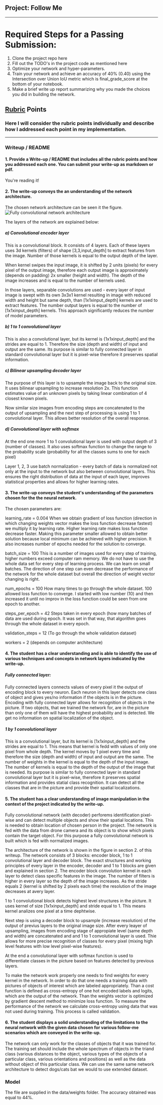 ﻿## Project: Follow Me
---

# Required Steps for a Passing Submission:

1. Clone the project repo here
2. Fill out the TODO's in the project code as mentioned here
3. Optimize your network and hyper-parameters.
4. Train your network and achieve an accuracy of 40% (0.40) using the Intersection over Union IoU metric which is final_grade_score at the bottom of your notebook.
5. Make a brief write up report summarizing why you made the choices you did in building the network.

## [Rubric](https://review.udacity.com/#!/rubrics/1067/view) Points
### Here I will consider the rubric points individually and describe how I addressed each point in my implementation.  

---
### Writeup / README

#### 1. Provide a Write-up / README that includes all the rubric points and how you addressed each one.  You can submit your write-up as markdown or pdf.  

You're reading it!

#### 2. The write-up conveys the an understanding of the network architecture.

The chosen network architecture can be seen it the figure.
![Fully convolutional network architecture](images/FCN.png)

The layers of the network are explained below:
##### a) Convolutional encoder layer

This is a convolutional block. It consists of 4 layers. Each of these layers uses 3d kernels (filters) of shape [3,3,input_depth] to extract features from the image. Number of those kernels is equal to the output depth of the layer. 

When kernel swipes the input image, it is shifted by 2 units (pixels) for every pixel of the output image, therefore each output image is approximately (depends on padding) 2x smaller (height and width). The depth of the image increases and is equal to the number of kernels used. 

In those layers, separable convolutions are used - every layer of input image is swept with its own 3x3x1 kernel resulting in image with reduced width and height but same depth, than [1x1xinput_depth] kernels are used to extract features. The number output layers is equal to the number of [1x1xinput_depth] kernels. This approach significantly reduces the number of model parameters.

##### b) 1 to 1 convolutional layer

This is also a convolutional layer, but its kernel is {1x1xinput_depth] and the strides are equal to 1. Therefore the size (depth and width) of input and output are the same. Its purpose is similar to fully connected layer in standard convolutional layer but it is pixel-wise therefore it preserves spatial information.


##### c) Bilinear upsampling decoder layer

The purpose of this layer is to upsample the image back to the original size. It uses bilinear upsampling to increase resolution 2x. This function estimates value of an unknown pixels by taking linear combination of 4 closest known pixels.

Now similar size images from encoding steps are concatenated to the output of upsampling and the next step of processing is using 1 to 1 convolutional layer. This allows better resolution of the overall response. 

##### d) Convolutional layer with softmax

At the end one more 1 to 1 convolutional layer is used with output depth of 3 (number of classes). It also uses softmax function to change the range to the probability scale (probability for all the classes sums to one for each pixel)

Layer 1, 2, 3 use batch normalization - every batch of data is normalized not only at the input to the network but also between convolutional layers. This ensures the right distribution of data at the input of each layer, improves statistical properties and allows for higher learning rates. 


#### 3. The write-up conveys the student's understanding of the parameters chosen for the the neural network.

The chosen parameters are:

learning_rate = 0.004 When we obtain gradient of loss function (direction in which changing weights vector makes the loss function decrease fastest) we multiply it by learning rate. Higher learning rate makes loss function decrease faster. Making this parameter smaller allowed to obtain better solution because local minimum can be achieved with higher precision. It also increases number of epochs needed for the solution to converge.

batch_size = 100 This is a number of images used for every step of training, higher numbers exceed computer ram memory. We do not have to use the whole data set for every step of learning process. We can learn on small batches. The direction of one step can even decrease the performance of the network for the whole dataset but overall the direction of weight vector changing is right.

num_epochs = 100 How many times to go through the whole dataset. 100 allowed loss function to converge. I started with low number (10) and then increased it until no improv in the loss function could be seen from one epoch to another.

steps_per_epoch = 42 Steps taken in every epoch (how many batches of data are used during epoch. It was set in that way, that algorithm goes through the whole dataset in every epoch.

validation_steps = 12 (To go through the whole validation dataset)

workers = 2 (depends on computer architecture)

#### 4. The student has a clear understanding and is able to identify the use of various techniques and concepts in network layers indicated by the write-up.

##### Fully connected layer:
Fully connected layers connects values of every pixel it the output of encoding block to every neuron. Each neuron in this layer detects one class of object and gives yes/no information if the objects is in the picture. Encoding with fully connected layer allows for recognition of objects in the picture. If two objects, that we trained the network for, are in the picture than only one of them will have the highest probability and is detected. We get no information on spatial localization of the object.

##### 1 by 1 convolutional layer
This is a convolutional layer, but its kernel is [1x1xinput_depth] and the strides are equal to 1. This means that kernel is fedd with values of only one pixel from whole depth. The kernel moves by 1 pixel every time and therefore the size (depth and width) of input and output are the same. The number of weights in the kernel is equal to the depth of the input image. The number of kernels is equal to the depth of the output of the image that is needed. Its purpose is similar to fully connected layer in standard convolutional layer but it is pixel-wise, therefore it preserves spatial information and provides statial class recognition. It can detect all the classes that are in the picture and provide their spatial localizations.


#### 5. The student has a clear understanding of image manipulation in the context of the project indicated by the write-up.

Fully convolutional network (with decoder) perforems identification pixel-wise and can detect multiple objects and show their spatial locations. This is needed to obtain location of chosen person in the project. The network is fed with the data from drone camera and its object is to show which pixels contain the target object. For this purpose a fully convolutional network is built which is fed with normalized images. 

The architecture of the network is shown in the figure in section 2. of this writeup. The network consists of 3 blocks: encoder block, 1 to 1 convolutional layer and decoder block. The exact structures and working principles of every layer in the encoder, decoder and 1 to 1 blocks are given and explained in section 2. The encoder block convolution kernel in each layer to detect class specific features in the image. The number of filters is higher in every layer so the depth of the image increases. As the stride equals 2 (kernel is shifted by 2 pixels each time) the resolution of the image decreases at avery layer. 

1 to 1 convolutional block detects highest level structures in the picture. It uses kernel of size [1x1xinput_depth] and stride equal to 1. This means kernel analizes one pixel at a time dephtwise.

Next step is using a decoder block to upsample (increase resolution) of the output of previus layers to the original image size. After every leayer of upsampling, images from encoding stage of appropiate level (same depth and width) are concatenated and and 1 to 1 convolutional layer is used. Thie allows for more precise recognition of classes for every pixel (mixing high level features with low level pixel-wise features).

At the end a convolutional layer with softmax function is used to differentiate classes in the picture based on features detected by previous layers.

To make the network work properly one needs to find weights for every kernel in the network. In order to do that one needs a training data with pictures of objects of interest which are labeled appropriately. Than a cost function is defined as cross-entropy of one hot encoded labels and logits, which are the output of the network. Than the weights vector is optimized by gradient descent method to minimize loss function. To measure the performance of the network we calculate cross-entropy using data that was not used during training. This process is called validation.

#### 6. The student displays a solid understanding of the limitations to the neural network with the given data chosen for various follow-me scenarios which are conveyed in the write-up.

The network can only work for the classes of objects that it was trained for. The training set should include the whole spectrum of objects in the triand class (various distances to the object, various types of the objects of a particular class, various orientations and positions) as well as the data without object of this particular class. We can use the same same network architecture to detect dogs/cats bat we would to use extended dataset.

### Model

The file are supplied in the data/weights folder. The accuracy obtained was equal to 44%.


